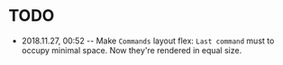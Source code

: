 # TODO

- 2018.11.27, 00:52 -- Make `Commands` layout flex: `Last command` must to occupy minimal space. Now they're rendered in equal size.
